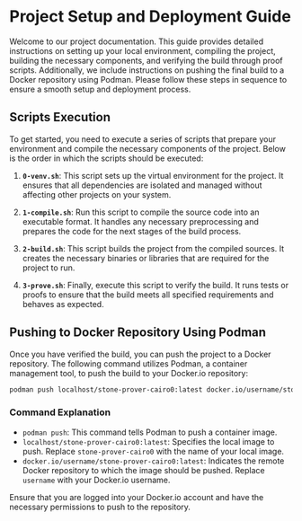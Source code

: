 # Project Setup and Deployment Guide

Welcome to our project documentation. This guide provides detailed instructions on setting up your local environment, compiling the project, building the necessary components, and verifying the build through proof scripts. Additionally, we include instructions on pushing the final build to a Docker repository using Podman. Please follow these steps in sequence to ensure a smooth setup and deployment process.

## Scripts Execution

To get started, you need to execute a series of scripts that prepare your environment and compile the necessary components of the project. Below is the order in which the scripts should be executed:

1. **`0-venv.sh`**: This script sets up the virtual environment for the project. It ensures that all dependencies are isolated and managed without affecting other projects on your system.

2. **`1-compile.sh`**: Run this script to compile the source code into an executable format. It handles any necessary preprocessing and prepares the code for the next stages of the build process.

3. **`2-build.sh`**: This script builds the project from the compiled sources. It creates the necessary binaries or libraries that are required for the project to run.

4. **`3-prove.sh`**: Finally, execute this script to verify the build. It runs tests or proofs to ensure that the build meets all specified requirements and behaves as expected.

## Pushing to Docker Repository Using Podman

Once you have verified the build, you can push the project to a Docker repository. The following command utilizes Podman, a container management tool, to push the build to your Docker.io repository:

```bash
podman push localhost/stone-prover-cairo0:latest docker.io/username/stone-prover-cairo0:latest
```

### Command Explanation

- `podman push`: This command tells Podman to push a container image.
- `localhost/stone-prover-cairo0:latest`: Specifies the local image to push. Replace `stone-prover-cairo0` with the name of your local image.
- `docker.io/username/stone-prover-cairo0:latest`: Indicates the remote Docker repository to which the image should be pushed. Replace `username` with your Docker.io username.

Ensure that you are logged into your Docker.io account and have the necessary permissions to push to the repository.
